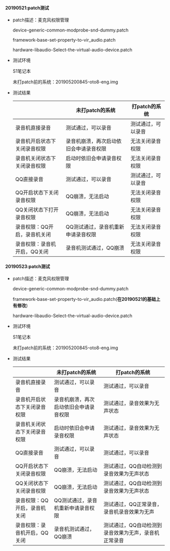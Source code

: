 #### 20190521:patch测试

- patch描述：麦克风权限管理

  device-generic-common-modprobe-snd-dummy.patch

  framework-base-set-property-to-vir_audio.patch

  hardware-libaudio-Select-the-virtual-audio-device.patch

- 测试环境

  S1笔记本

  未打patch前的系统：201905200845-oto8-eng.img

- 测试结果

  |                              | 未打patch的系统                        | 打patch的系统      |
  | ---------------------------- | -------------------------------------- | ------------------ |
  | 录音机直接录音               | 测试通过，可以录音                     | 测试通过，可以录音 |
  | 录音机开启状态下关闭录音权限 | 录音机崩溃，再次启动依旧会申请录音权限 | 无法关闭录音权限   |
  | 录音机关闭状态下关闭录音权限 | 启动时依旧会申请录音权限               | 无法关闭录音权限   |
  | QQ直接录音                   | 测试通过，可以录音                     | 测试通过，可以录音 |
  | QQ开启状态下关闭录音权限     | QQ崩溃，无法启动                       | 无法关闭录音权限   |
  | QQ关闭状态下打开录音权限     | QQ崩溃，无法启动                       | 无法关闭录音权限   |
  | 录音权限：QQ开启，录音机关闭 | QQ测试通过，录音机重新申请录音权限     | 无法关闭录音权限   |
  | 录音权限：录音机开启，QQ关闭 | 录音机测试通过，QQ崩溃                 | 无法关闭录音权限   |


#### 20190523:patch测试

- patch描述：麦克风权限管理

  device-generic-common-modprobe-snd-dummy.patch

  framework-base-set-property-to-vir_audio.patch(**在20190521的基础上有修改**)

  hardware-libaudio-Select-the-virtual-audio-device.patch

- 测试环境

  S1笔记本

  未打patch前的系统：201905200845-oto8-eng.img

- 测试结果

  |                              | 未打patch的系统                        | 打patch的系统                                        |
  | ---------------------------- | -------------------------------------- | ---------------------------------------------------- |
  | 录音机直接录音               | 测试通过，可以录音                     | 测试通过，可以录音                                   |
  | 录音机开启状态下关闭录音权限 | 录音机崩溃，再次启动依旧会申请录音权限 | 测试通过，录音效果为无声状态                         |
  | 录音机关闭状态下关闭录音权限 | 启动时依旧会申请录音权限               | 测试通过，录音效果为无声状态                         |
  | QQ直接录音                   | 测试通过，可以录音                     | 测试通过，可以录音                                   |
  | QQ开启状态下关闭录音权限     | QQ崩溃，无法启动                       | 测试通过，QQ自动检测到录音效果为无声状态             |
  | QQ关闭状态下关闭录音权限     | QQ崩溃，无法启动                       | 测试通过，QQ自动检测到录音效果为无声状态             |
  | 录音权限：QQ开启，录音机关闭 | QQ测试通过，录音机重新申请录音权限     | 测试通过，QQ正常录音，录音机录音效果为无声           |
  | 录音权限：录音机开启，QQ关闭 | 录音机测试通过，QQ崩溃                 | 测试通过，QQ自动检测到录音效果为无声，录音机正常录音 |

  

